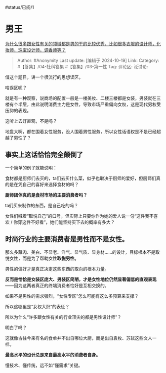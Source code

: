 #status/已阅/1

# 男王

[为什么很多跟女性有关的领域都是男的干的比较优秀，比如很多衣服的设计师，化妆师，珠宝设计师，调香师等？](https://www.zhihu.com/question/35180052/answer/9318588948)

> Author: #Anonymity
> Last update: [编辑于 2024-10-19]
> Link:
> Category: #【答集】/04-社科答集 #【答集】/03-第一性
> Tag:
> 评论区:
> 泛讨论:

借这个题目，讲一个很流行的思想误区。

啥误区呢？

就是有一种观察，说商场的配置一般是一楼美妆、二楼三楼都是女装，男装就在三楼有个半层，由此说明消费主力是女性，导致市场严重偏向女权，这是现代男权受压抑的表现。

这听上去好直观，不是吗？

地盘大啊，都在围着女性服务，没人围着男性服务，所以女性话语权是不是已经超越了男性了？

## **事实上这话恰恰完全颠倒了** ##

一个简单的例子就能说明：

食材都是厨师们去买的，ta们去买什么菜，似乎也取决于厨师的爱好，但厨师们真的是在凭自己的喜好来选择食材的吗？

**厨师团体真的是食材市场的主要消费者吗？**

ta们买来制作的东西，是自己吃的吗？

女性们喊着“取悦自己“的口号，但实际上只要你作为她的爱人说一句“这件我不喜欢 / 你穿这件不好看”，她们能坚持买下去的概率有多大？

## **时尚行业的主要消费者是男性而不是女性。** ##

那么多藏肉、美白、不显老、洋气、显气质、显身材……的设计，目标根本不是取悦女性，而是为了帮助女性**取悦男性。**

男性的偏好才是真正决定这些东西的取向的根本力量。

**反而是恰恰是女装区庞大、男装区简陋，才是女性地位仍然显著偏低的直观表现**——因为这两者真正的终端消费者恰好是互相交换的。

如果不是男性的需求强烈，“女性专区”怎么可能有这么多预算来支撑？

所以这哪里是“女权大炽”的表征？

所以为什么“许多跟女性有关的行业顶尖的都是男性设计师”？

明白了吗？

这就像古往今来有名的食单并不出自哪位大厨，而是出自袁枚、苏轼这些文人一样。

**最高水平的设计总是来自最高水平的消费者自身。**

懂技术、懂传统，远不如“懂需求”关键。
